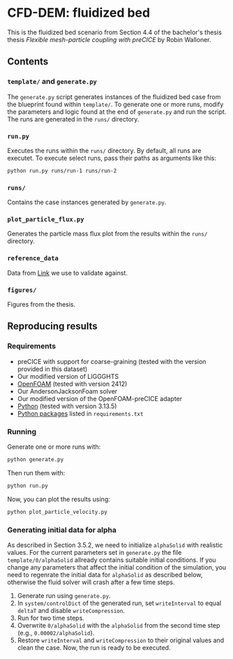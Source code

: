 # CFD-DEM: fluidized bed
This is the fluidized bed scenario from Section 4.4 of the bachelor's thesis thesis *Flexible mesh-particle coupling with preCICE* by Robin Walloner.

## Contents

### `template/` and `generate.py`
The `generate.py` script generates instances of the fluidized bed case from the blueprint found within `template/`.
To generate one or more runs, modify the parameters and logic found at the end of `generate.py` and run the script.
The runs are generated in the `runs/` directory.

### `run.py`
Executes the runs within the `runs/` directory.
By default, all runs are executet.
To execute select runs, pass their paths as arguments like this:
```sh
python run.py runs/run-1 runs/run-2
```

### `runs/`
Contains the case instances generated by `generate.py`.

### `plot_particle_flux.py`
Generates the particle mass flux plot from the results within the `runs/` directory.

### `reference_data`
Data from [Link](https://doi.org/10.1016/j.ces.2005.01.027) we use to validate against.

### `figures/`
Figures from the thesis.

## Reproducing results

### Requirements
- preCICE with support for coarse-graining (tested with the version provided in this dataset)
- Our modified version of LIGGGHTS
- [OpenFOAM](https://www.openfoam.com/) (tested with version 2412)
- Our AndersonJacksonFoam solver
- Our modified version of the OpenFOAM-preCICE adapter
- [Python](https://www.python.org/downloads/) (tested with version 3.13.5)
- [Python packages](https://packaging.python.org/en/latest/guides/installing-using-pip-and-virtual-environments/#using-a-requirements-file) listed in `requirements.txt`

### Running
Generate one or more runs with:
```sh
python generate.py
```
Then run them with:
```sh
python run.py
```
Now, you can plot the results using:
```sh
python plot_particle_velocity.py
```

### Generating initial data for alpha
As described in Section 3.5.2, we need to initialize `alphaSolid` with realistic values.
For the current parameters set in `generate.py` the file `template/0/alphaSolid` allready contains suitable initial conditions.
If you change any parameters that affect the initial condition of the simulation, you need to regenrate the initial data for `alphaSolid` as described below, otherwise the fluid solver will crash after a few time steps.
1. Generate run using `generate.py`.
2. In `system/controlDict` of the generated run, set `writeInterval` to equal `deltaT` and disable `writeCompression`.
3. Run for two time steps.
4. Overwrite `0/alphaSolid` with the `alphaSolid` from the second time step (e.g., `0.00002/alphaSolid`).
5. Restore `writeInterval` and `writeCompression` to their original values and clean the case. Now, the run is ready to be executed.
